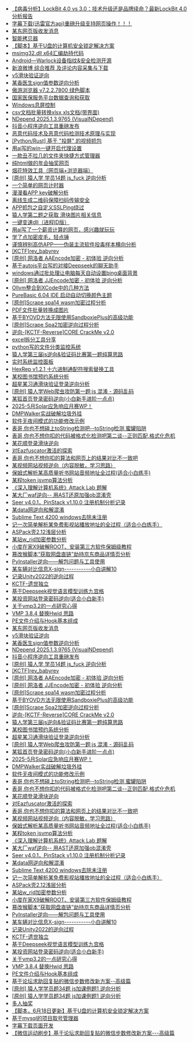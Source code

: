 + [【病毒分析】LockBit 4.0 vs 3.0：技术升级还是品牌续命？最新LockBit 4.0分析报告](https://www.52pojie.cn/thread-2039554-1-1.html)
+ [字幕下载(迅雷官方api)重磅升级支持网页操作！！！](https://www.52pojie.cn/thread-2039545-1-1.html)
+ [某东网页版收发消息](https://www.52pojie.cn/thread-2039238-1-1.html)
+ [智能拷贝器](https://www.52pojie.cn/thread-2039209-1-1.html)
+ [【脚本】基于U盘的计算机安全锁定解决方案](https://www.52pojie.cn/thread-2039186-1-1.html)
+ [msimg32.dll  x64汇编劫持代码](https://www.52pojie.cn/thread-2039009-1-1.html)
+ [Android—Warlock设备指纹&安全检测开源](https://www.52pojie.cn/thread-2039003-1-1.html)
+ [新浪微博 综合推荐 及评论内容采集与下载](https://www.52pojie.cn/thread-2038974-1-1.html)
+ [v5滑块验证逆向](https://www.52pojie.cn/thread-2038972-1-1.html)
+ [某香医生sign值参数逆向分析](https://www.52pojie.cn/thread-2038968-1-1.html)
+ [傲游浏览器 v7.2.2.7800 绿色脚本](https://www.52pojie.cn/thread-2038884-1-1.html)
+ [国家医保服务平台数据查询和获取](https://www.52pojie.cn/thread-2038873-1-1.html)
+ [Windows息屏控制](https://www.52pojie.cn/thread-2038856-1-1.html)
+ [csv文档批量转换xlsx,xls文档(带界面)](https://www.52pojie.cn/thread-2038852-1-1.html)
+ [NDepend 2025.1.3.9765 (VisualNDepend)](https://www.52pojie.cn/thread-2038827-1-1.html)
+ [抖音小程序逆向工具重磅发布](https://www.52pojie.cn/thread-2038738-1-1.html)
+ [恶意代码技术及恶意代码检测技术原理与实现](https://www.52pojie.cn/thread-2038716-1-1.html)
+ [[Python/Rust] 基于 "投屏" 的视频抓包](https://www.52pojie.cn/thread-2038686-1-1.html)
+ [用ai写的win一键开启代理设置](https://www.52pojie.cn/thread-2038681-1-1.html)
+ [一款丑不拉几的文件夹快捷方式管理器](https://www.52pojie.cn/thread-2038641-1-1.html)
+ [纯html做的年会抽奖网页](https://www.52pojie.cn/thread-2038612-1-1.html)
+ [烟花特效工具（网页端+浏览器端）](https://www.52pojie.cn/thread-2038605-1-1.html)
+ [[原创] 猿人学 学员14题 js_fuck 逆向分析](https://www.52pojie.cn/thread-2038595-1-1.html)
+ [一个简单的网页计时器](https://www.52pojie.cn/thread-2038583-1-1.html)
+ [漫漫看APP key破解分析](https://www.52pojie.cn/thread-2038579-1-1.html)
+ [离线生成二维码保障扫码传输安全](https://www.52pojie.cn/thread-2038573-1-1.html)
+ [APP抓包之自定义SSLPing绕过](https://www.52pojie.cn/thread-2038422-1-1.html)
+ [猿人学第二题之获取 滑块图片相关信息](https://www.52pojie.cn/thread-2038410-1-1.html)
+ [一键变速dll（进程ID版）](https://www.52pojie.cn/thread-2038409-1-1.html)
+ [用ai写了一个薪资计算的网页，感兴趣就玩玩](https://www.52pojie.cn/thread-2038394-1-1.html)
+ [学了点加密皮毛，轻点锤](https://www.52pojie.cn/thread-2038085-1-1.html)
+ [谨慎辨别高仿APP——伪装主流软件投毒样本横向分析](https://www.52pojie.cn/thread-2038056-1-1.html)
+ [[KCTF]rev_babyrev](https://www.52pojie.cn/thread-2038047-1-1.html)
+ [[原创] 网洛者 AAEncode加密 - 初体验 逆向分析](https://www.52pojie.cn/thread-2038005-1-1.html)
+ [基于autojs平台写的对接Deepseek的聊天助手](https://www.52pojie.cn/thread-2037980-1-1.html)
+ [windows通过批处理让电脑每天自动设置bing桌面背景](https://www.52pojie.cn/thread-2037964-1-1.html)
+ [[原创] 网洛者 JJEncode加密 - 初体验 逆向分析](https://www.52pojie.cn/thread-2037870-1-1.html)
+ [Ollvm整合到XCode中的几种方法](https://www.52pojie.cn/thread-2037867-1-1.html)
+ [PureBasic 6.04 IDE 启动自动切换颜色主题](https://www.52pojie.cn/thread-2037863-1-1.html)
+ [[原创]Scrape spa14 wasm加密过程分析](https://www.52pojie.cn/thread-2037819-1-1.html)
+ [PDF文件批量转换成图片](https://www.52pojie.cn/thread-2037811-1-1.html)
+ [基于BYOVD方法无限使用SandboxiePlus的高级功能](https://www.52pojie.cn/thread-2037796-1-1.html)
+ [[原创]Scrape Spa2加密逆向过程分析](https://www.52pojie.cn/thread-2037616-1-1.html)
+ [逆向-[KCTF-Reverse]CORE CrackMe v2.0](https://www.52pojie.cn/thread-2037517-1-1.html)
+ [excel拆分工具分享](https://www.52pojie.cn/thread-2037450-1-1.html)
+ [python写的文件分类监控系统](https://www.52pojie.cn/thread-2037412-1-1.html)
+ [猿人学第三届js逆向&验证码比赛第一题纯算思路](https://www.52pojie.cn/thread-2037361-1-1.html)
+ [实时系统监控面板](https://www.52pojie.cn/thread-2037352-1-1.html)
+ [HexRep v1.2.1 十六进制通配符搜索替换工具](https://www.52pojie.cn/thread-2037346-1-1.html)
+ [某校图书馆预约系统分析](https://www.52pojie.cn/thread-2037247-1-1.html)
+ [超星某习通滑块验证登录逆向分析](https://www.52pojie.cn/thread-2037138-1-1.html)
+ [[原创] 猿人学Web爬虫攻防第一题:js 混淆 - 源码乱码](https://www.52pojie.cn/thread-2037096-1-1.html)
+ [某狐首页登录密码逆向(小白新手进阶一点点)](https://www.52pojie.cn/thread-2036785-1-1.html)
+ [2025-5月Solar应急响应月赛WP！](https://www.52pojie.cn/thread-2036624-1-1.html)
+ [DMPWalker实战破解垃圾外挂](https://www.52pojie.cn/thread-2035779-1-1.html)
+ [软件无夜间模式的功能修改示例](https://www.52pojie.cn/thread-2035675-1-1.html)
+ [表哥,你也不想碰上toString检测吧--toString检测,蜜罐陷阱](https://www.52pojie.cn/thread-2035568-1-1.html)
+ [表哥,你也不想你扣的代码被格式化检测吧第二谈--正则匹配,格式化危机](https://www.52pojie.cn/thread-2035543-1-1.html)
+ [某花顺登录滑块逆向](https://www.52pojie.cn/thread-2035508-1-1.html)
+ [对Eazfuscator激活的探索](https://www.52pojie.cn/thread-2035451-1-1.html)
+ [表哥,你也不想你扣的算法和网页上的结果对比不一致吧](https://www.52pojie.cn/thread-2035300-1-1.html)
+ [某视频网站视频逆向（内容脱敏，学习思路）](https://www.52pojie.cn/thread-2035143-1-1.html)
+ [保姆式解析某高质量听书网站音频地址全过程(适合小白练手)](https://www.52pojie.cn/thread-2035137-1-1.html)
+ [某程token  jsvmp算法分析](https://www.52pojie.cn/thread-2034891-1-1.html)
+ [《深入理解计算机系统》Attack Lab 题解](https://www.52pojie.cn/thread-2034829-1-1.html)
+ [某大厂waf逆向-- 用AST还原加强ob混淆壳](https://www.52pojie.cn/thread-2034613-1-1.html)
+ [Seer v4.0.1，PinStack v1.10.0 注册机制分析记录](https://www.52pojie.cn/thread-2034373-1-1.html)
+ [某data网逆向和解混淆](https://www.52pojie.cn/thread-2034020-1-1.html)
+ [Sublime Text 4200 windows去除未注册](https://www.52pojie.cn/thread-2033994-1-1.html)
+ [记一次简单解析某免费影视站播放地址的全过程（适合小白练手）](https://www.52pojie.cn/thread-2033927-1-1.html)
+ [ASPack壳2.12浅层分析](https://www.52pojie.cn/thread-2033861-1-1.html)
+ [某站w_rid加密参数分析](https://www.52pojie.cn/thread-2033704-1-1.html)
+ [小度在家X9破解ROOT、安装第三方软件保姆级教程](https://www.52pojie.cn/thread-2033703-1-1.html)
+ [篡改猴脚本“获取网盘直链”劫持京东商品详情页分析](https://www.52pojie.cn/thread-2033695-1-1.html)
+ [PyInstaller逆向——解包问题与工具使用](https://www.52pojie.cn/thread-2033673-1-1.html)
+ [某车辆对比信息X-sign-----------小白讲解10](https://www.52pojie.cn/thread-2033662-1-1.html)
+ [记录Unity2022的逆向过程](https://www.52pojie.cn/thread-2033644-1-1.html)
+ [KCTF-遗世独立](https://www.52pojie.cn/thread-2033134-1-1.html)
+ [基于Deepseek视觉语言模型训练九宫格](https://www.52pojie.cn/thread-2032868-1-1.html)
+ [某投资网站登录密码逆向(适合小白新手)](https://www.52pojie.cn/thread-2032824-1-1.html)
+ [关于vmp3.2的一点研究心得](https://www.52pojie.cn/thread-2032343-1-1.html)
+ [VMP 3.8.4 替换Hwid 思路](https://www.52pojie.cn/thread-2032305-1-1.html)
+ [PE文件介绍与Hook基本组成](https://www.52pojie.cn/thread-2032071-1-1.html)
+ [某东网页版收发消息](https://www.52pojie.cn/forum.php?mod=viewthread&tid=2039238&extra=page%3D1%26filter%3Dauthor%26orderby%3Ddateline)
+ [v5滑块验证逆向](https://www.52pojie.cn/forum.php?mod=viewthread&tid=2038972&extra=page%3D1%26filter%3Dauthor%26orderby%3Ddateline)
+ [某香医生sign值参数逆向分析](https://www.52pojie.cn/forum.php?mod=viewthread&tid=2038968&extra=page%3D1%26filter%3Dauthor%26orderby%3Ddateline)
+ [NDepend 2025.1.3.9765 (VisualNDepend)](https://www.52pojie.cn/forum.php?mod=viewthread&tid=2038827&extra=page%3D1%26filter%3Dauthor%26orderby%3Ddateline)
+ [抖音小程序逆向工具重磅发布](https://www.52pojie.cn/forum.php?mod=viewthread&tid=2038738&extra=page%3D1%26filter%3Dauthor%26orderby%3Ddateline)
+ [[原创] 猿人学 学员14题 js_fuck 逆向分析](https://www.52pojie.cn/forum.php?mod=viewthread&tid=2038595&extra=page%3D1%26filter%3Dauthor%26orderby%3Ddateline)
+ [[KCTF]rev_babyrev](https://www.52pojie.cn/forum.php?mod=viewthread&tid=2038047&extra=page%3D1%26filter%3Dauthor%26orderby%3Ddateline)
+ [[原创] 网洛者 AAEncode加密 - 初体验 逆向分析](https://www.52pojie.cn/forum.php?mod=viewthread&tid=2038005&extra=page%3D1%26filter%3Dauthor%26orderby%3Ddateline)
+ [[原创] 网洛者 JJEncode加密 - 初体验 逆向分析](https://www.52pojie.cn/forum.php?mod=viewthread&tid=2037870&extra=page%3D1%26filter%3Dauthor%26orderby%3Ddateline)
+ [[原创]Scrape spa14 wasm加密过程分析](https://www.52pojie.cn/forum.php?mod=viewthread&tid=2037819&extra=page%3D1%26filter%3Dauthor%26orderby%3Ddateline)
+ [基于BYOVD方法无限使用SandboxiePlus的高级功能](https://www.52pojie.cn/forum.php?mod=viewthread&tid=2037796&extra=page%3D1%26filter%3Dauthor%26orderby%3Ddateline)
+ [[原创]Scrape Spa2加密逆向过程分析](https://www.52pojie.cn/forum.php?mod=viewthread&tid=2037616&extra=page%3D1%26filter%3Dauthor%26orderby%3Ddateline)
+ [逆向-[KCTF-Reverse]CORE CrackMe v2.0](https://www.52pojie.cn/forum.php?mod=viewthread&tid=2037517&extra=page%3D1%26filter%3Dauthor%26orderby%3Ddateline)
+ [猿人学第三届js逆向&验证码比赛第一题纯算思路](https://www.52pojie.cn/forum.php?mod=viewthread&tid=2037361&extra=page%3D1%26filter%3Dauthor%26orderby%3Ddateline)
+ [某校图书馆预约系统分析](https://www.52pojie.cn/forum.php?mod=viewthread&tid=2037247&extra=page%3D1%26filter%3Dauthor%26orderby%3Ddateline)
+ [超星某习通滑块验证登录逆向分析](https://www.52pojie.cn/forum.php?mod=viewthread&tid=2037138&extra=page%3D1%26filter%3Dauthor%26orderby%3Ddateline)
+ [[原创] 猿人学Web爬虫攻防第一题:js 混淆 - 源码乱码](https://www.52pojie.cn/forum.php?mod=viewthread&tid=2037096&extra=page%3D1%26filter%3Dauthor%26orderby%3Ddateline)
+ [某狐首页登录密码逆向(小白新手进阶一点点)](https://www.52pojie.cn/forum.php?mod=viewthread&tid=2036785&extra=page%3D1%26filter%3Dauthor%26orderby%3Ddateline)
+ [2025-5月Solar应急响应月赛WP！](https://www.52pojie.cn/forum.php?mod=viewthread&tid=2036624&extra=page%3D1%26filter%3Dauthor%26orderby%3Ddateline)
+ [DMPWalker实战破解垃圾外挂](https://www.52pojie.cn/forum.php?mod=viewthread&tid=2035779&extra=page%3D1%26filter%3Dauthor%26orderby%3Ddateline)
+ [软件无夜间模式的功能修改示例](https://www.52pojie.cn/forum.php?mod=viewthread&tid=2035675&extra=page%3D1%26filter%3Dauthor%26orderby%3Ddateline)
+ [表哥,你也不想碰上toString检测吧--toString检测,蜜罐陷阱](https://www.52pojie.cn/forum.php?mod=viewthread&tid=2035568&extra=page%3D1%26filter%3Dauthor%26orderby%3Ddateline)
+ [表哥,你也不想你扣的代码被格式化检测吧第二谈--正则匹配,格式化危机](https://www.52pojie.cn/forum.php?mod=viewthread&tid=2035543&extra=page%3D1%26filter%3Dauthor%26orderby%3Ddateline)
+ [某花顺登录滑块逆向](https://www.52pojie.cn/forum.php?mod=viewthread&tid=2035508&extra=page%3D1%26filter%3Dauthor%26orderby%3Ddateline)
+ [对Eazfuscator激活的探索](https://www.52pojie.cn/forum.php?mod=viewthread&tid=2035451&extra=page%3D1%26filter%3Dauthor%26orderby%3Ddateline)
+ [表哥,你也不想你扣的算法和网页上的结果对比不一致吧](https://www.52pojie.cn/forum.php?mod=viewthread&tid=2035300&extra=page%3D1%26filter%3Dauthor%26orderby%3Ddateline)
+ [某视频网站视频逆向（内容脱敏，学习思路）](https://www.52pojie.cn/forum.php?mod=viewthread&tid=2035143&extra=page%3D1%26filter%3Dauthor%26orderby%3Ddateline)
+ [保姆式解析某高质量听书网站音频地址全过程(适合小白练手)](https://www.52pojie.cn/forum.php?mod=viewthread&tid=2035137&extra=page%3D1%26filter%3Dauthor%26orderby%3Ddateline)
+ [某程token  jsvmp算法分析](https://www.52pojie.cn/forum.php?mod=viewthread&tid=2034891&extra=page%3D1%26filter%3Dauthor%26orderby%3Ddateline)
+ [《深入理解计算机系统》Attack Lab 题解](https://www.52pojie.cn/forum.php?mod=viewthread&tid=2034829&extra=page%3D1%26filter%3Dauthor%26orderby%3Ddateline)
+ [某大厂waf逆向-- 用AST还原加强ob混淆壳](https://www.52pojie.cn/forum.php?mod=viewthread&tid=2034613&extra=page%3D1%26filter%3Dauthor%26orderby%3Ddateline)
+ [Seer v4.0.1，PinStack v1.10.0 注册机制分析记录](https://www.52pojie.cn/forum.php?mod=viewthread&tid=2034373&extra=page%3D1%26filter%3Dauthor%26orderby%3Ddateline)
+ [某data网逆向和解混淆](https://www.52pojie.cn/forum.php?mod=viewthread&tid=2034020&extra=page%3D1%26filter%3Dauthor%26orderby%3Ddateline)
+ [Sublime Text 4200 windows去除未注册](https://www.52pojie.cn/forum.php?mod=viewthread&tid=2033994&extra=page%3D1%26filter%3Dauthor%26orderby%3Ddateline)
+ [记一次简单解析某免费影视站播放地址的全过程（适合小白练手）](https://www.52pojie.cn/forum.php?mod=viewthread&tid=2033927&extra=page%3D1%26filter%3Dauthor%26orderby%3Ddateline)
+ [ASPack壳2.12浅层分析](https://www.52pojie.cn/forum.php?mod=viewthread&tid=2033861&extra=page%3D1%26filter%3Dauthor%26orderby%3Ddateline)
+ [某站w_rid加密参数分析](https://www.52pojie.cn/forum.php?mod=viewthread&tid=2033704&extra=page%3D1%26filter%3Dauthor%26orderby%3Ddateline)
+ [小度在家X9破解ROOT、安装第三方软件保姆级教程](https://www.52pojie.cn/forum.php?mod=viewthread&tid=2033703&extra=page%3D1%26filter%3Dauthor%26orderby%3Ddateline)
+ [篡改猴脚本“获取网盘直链”劫持京东商品详情页分析](https://www.52pojie.cn/forum.php?mod=viewthread&tid=2033695&extra=page%3D1%26filter%3Dauthor%26orderby%3Ddateline)
+ [PyInstaller逆向——解包问题与工具使用](https://www.52pojie.cn/forum.php?mod=viewthread&tid=2033673&extra=page%3D1%26filter%3Dauthor%26orderby%3Ddateline)
+ [某车辆对比信息X-sign-----------小白讲解10](https://www.52pojie.cn/forum.php?mod=viewthread&tid=2033662&extra=page%3D1%26filter%3Dauthor%26orderby%3Ddateline)
+ [记录Unity2022的逆向过程](https://www.52pojie.cn/forum.php?mod=viewthread&tid=2033644&extra=page%3D1%26filter%3Dauthor%26orderby%3Ddateline)
+ [KCTF-遗世独立](https://www.52pojie.cn/forum.php?mod=viewthread&tid=2033134&extra=page%3D1%26filter%3Dauthor%26orderby%3Ddateline)
+ [基于Deepseek视觉语言模型训练九宫格](https://www.52pojie.cn/forum.php?mod=viewthread&tid=2032868&extra=page%3D1%26filter%3Dauthor%26orderby%3Ddateline)
+ [某投资网站登录密码逆向(适合小白新手)](https://www.52pojie.cn/forum.php?mod=viewthread&tid=2032824&extra=page%3D1%26filter%3Dauthor%26orderby%3Ddateline)
+ [关于vmp3.2的一点研究心得](https://www.52pojie.cn/forum.php?mod=viewthread&tid=2032343&extra=page%3D1%26filter%3Dauthor%26orderby%3Ddateline)
+ [VMP 3.8.4 替换Hwid 思路](https://www.52pojie.cn/forum.php?mod=viewthread&tid=2032305&extra=page%3D1%26filter%3Dauthor%26orderby%3Ddateline)
+ [PE文件介绍与Hook基本组成](https://www.52pojie.cn/forum.php?mod=viewthread&tid=2032071&extra=page%3D1%26filter%3Dauthor%26orderby%3Ddateline)
+ [基于论坛求助回复贴的微信步数修改新方案--高级篇](https://www.52pojie.cn/thread-2039517-1-1.html)
+ [[原创] 猿人学学员题34题 js加课例题1 逆向分析](https://www.52pojie.cn/forum.php?mod=viewthread&tid=2039700&extra=page%3D1%26filter%3Dauthor%26orderby%3Ddateline)
+ [[原创] 猿人学学员题34题 js加课例题1 逆向分析](https://www.52pojie.cn/thread-2039700-1-1.html)
+ [多人抽奖](https://www.52pojie.cn/thread-2039677-1-1.html)
+ [【脚本，6月18日更新】基于U盘的计算机安全锁定解决方案](https://www.52pojie.cn/thread-2039186-1-1.html)
+ [基于mysql的项目取号管理器](https://www.52pojie.cn/thread-2039802-1-1.html)
+ [字幕下载页面开发](https://www.52pojie.cn/thread-2039758-1-1.html)
+ [【微信运动刷步】基于论坛求助回复贴的微信步数修改新方案---高级篇](https://www.52pojie.cn/thread-2039517-1-1.html)
